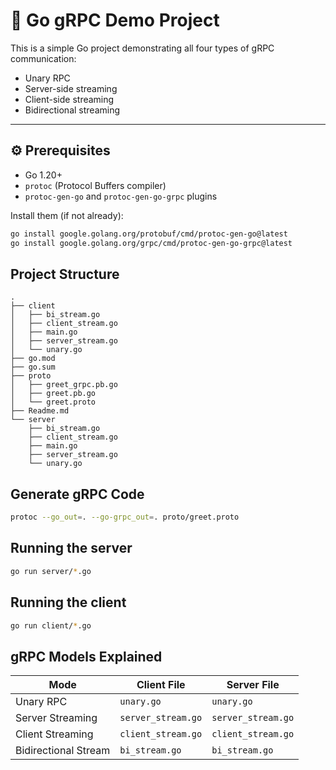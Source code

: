 # 🚀 Go gRPC Demo Project

This is a simple Go project demonstrating all four types of gRPC communication:
- Unary RPC
- Server-side streaming
- Client-side streaming
- Bidirectional streaming

---

## ⚙️ Prerequisites

- Go 1.20+
- `protoc` (Protocol Buffers compiler)
- `protoc-gen-go` and `protoc-gen-go-grpc` plugins

Install them (if not already):

```bash
go install google.golang.org/protobuf/cmd/protoc-gen-go@latest
go install google.golang.org/grpc/cmd/protoc-gen-go-grpc@latest

```

## Project Structure 

```
.
├── client
│   ├── bi_stream.go
│   ├── client_stream.go
│   ├── main.go
│   ├── server_stream.go
│   └── unary.go
├── go.mod
├── go.sum
├── proto
│   ├── greet_grpc.pb.go
│   ├── greet.pb.go
│   └── greet.proto
├── Readme.md
└── server
    ├── bi_stream.go
    ├── client_stream.go
    ├── main.go
    ├── server_stream.go
    └── unary.go

```

## Generate gRPC Code

```bash
protoc --go_out=. --go-grpc_out=. proto/greet.proto
```

## Running the server

```bash
go run server/*.go
```

## Running the client

```bash
go run client/*.go
```

## gRPC Models Explained

| Mode                 | Client File        | Server File        |
| -------------------- | ------------------ | ------------------ |
| Unary RPC            | `unary.go`         | `unary.go`         |
| Server Streaming     | `server_stream.go` | `server_stream.go` |
| Client Streaming     | `client_stream.go` | `client_stream.go` |
| Bidirectional Stream | `bi_stream.go`     | `bi_stream.go`     |

